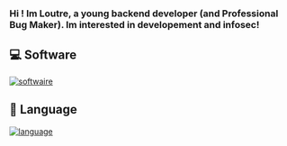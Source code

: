 ### Hi ! Im Loutre, a young backend developer (and Professional Bug Maker). Im interested in developement and infosec!


## 💻 Software
 [![softwaire](https://skillicons.dev/icons?i=idea,visualstudio,vscode&theme=dark)](https://github.com/loutrinesk)
 
## 🧭 Language
 [![language](https://skillicons.dev/icons?i=js,ts,cs,php,py&theme=dark)](https://github.com/loutrinesk)
